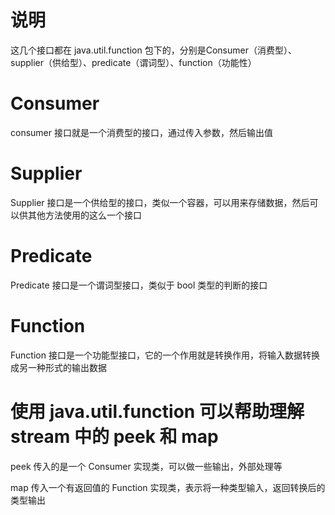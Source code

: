 # 说明

这几个接口都在 java.util.function 包下的，分别是Consumer（消费型）、supplier（供给型）、predicate（谓词型）、function（功能性）

# Consumer

consumer 接口就是一个消费型的接口，通过传入参数，然后输出值

# Supplier

Supplier 接口是一个供给型的接口，类似一个容器，可以用来存储数据，然后可以供其他方法使用的这么一个接口

# Predicate

Predicate 接口是一个谓词型接口，类似于 bool 类型的判断的接口

# Function

Function 接口是一个功能型接口，它的一个作用就是转换作用，将输入数据转换成另一种形式的输出数据


# 使用 java.util.function 可以帮助理解 stream 中的 peek 和 map

peek 传入的是一个 Consumer 实现类，可以做一些输出，外部处理等

map 传入一个有返回值的 Function 实现类，表示将一种类型输入，返回转换后的类型输出

